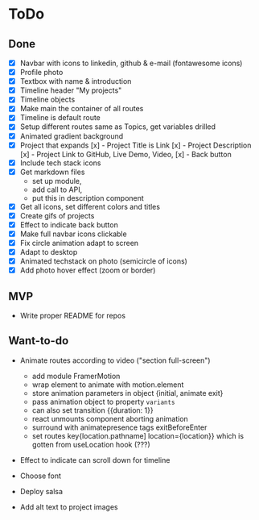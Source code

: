 # ToDo

## Done

- [x] Navbar with icons to linkedin, github & e-mail (fontawesome icons)
- [x] Profile photo
- [x] Textbox with name & introduction
- [x] Timeline header "My projects"
- [x] Timeline objects
- [x] Make main the container of all routes
- [x] Timeline is default route
- [x] Setup different routes same as Topics, get variables drilled
- [x] Animated gradient background
- [x] Project that expands
      [x] - Project Title is Link
      [x] - Project Description
      [x] - Project Link to GitHub, Live Demo, Video,
      [x] - Back button
- [x] Include tech stack icons
- [x] Get markdown files
  - set up module,
  - add call to API,
  - put this in description component
- [x] Get all icons, set different colors and titles
- [x] Create gifs of projects
- [x] Effect to indicate back button
- [x] Make full navbar icons clickable
- [x] Fix circle animation adapt to screen
- [x] Adapt to desktop
- [x] Animated techstack on photo (semicircle of icons)
- [x] Add photo hover effect (zoom or border)

## MVP

- Write proper README for repos

## Want-to-do

- Animate routes according to video ("section full-screen")

  - add module FramerMotion
  - wrap element to animate with motion.element
  - store animation parameters in object {initial, animate exit}
  - pass animation object to property `variants`
  - can also set transition {{duration: 1}}
  - react unmounts component aborting animation
  - surround with animatepresence tags exitBeforeEnter
  - set routes key{location.pathname] location={location}} which is gotten from useLocation hook (???)

- Effect to indicate can scroll down for timeline
- Choose font
- Deploy salsa
- Add alt text to project images
